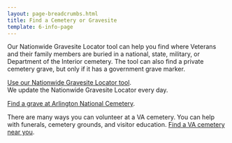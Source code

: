 ```yaml
---
layout: page-breadcrumbs.html
title: Find a Cemetery or Gravesite
template: 6-info-page
---
```



Our Nationwide Gravesite Locator tool can help you find where Veterans and their family members are buried in a national, state, military, or Department of the Interior cemetery. The tool can also find a private cemetery grave, but only if it has a government grave marker. 

[Use our Nationwide Gravesite Locator tool](http://gravelocator.cem.va.gov/).</br>
We update the Nationwide Gravesite Locator every day. 

[Find a grave at Arlington National Cemetery](http://www.arlingtoncemetery.mil/#/). 

There are many ways you can volunteer at a VA cemetery. You can help with funerals, cemetery grounds, and visitor education. [Find a VA cemetery near you](/facilities).
